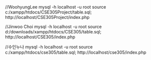 //WoohyungLee
mysql -h localhost -u root
source c:/xampp/htdocs/CSE305Project/table.sql;
http://localhost/CSE305Project/index.php

//Jinwoo Choi
mysql -h localhost -u root
source d:/downloads/xampp/htdocs/CSE305/table.sql;
http://localhost/CSE305/index.php

//수인누나
mysql -h localhost -u root
source c:/xampp/htdocs/cse305/table.sql;
http://localhost/cse305/index.php
